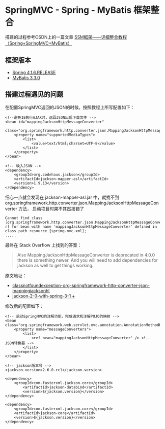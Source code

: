 # SpringMVC - Spring - MyBatis 框架整合

搭建的过程参考CSDN上的一篇文章 [SSM框架——详细整合教程（Spring+SpringMVC+MyBatis）](http://blog.csdn.net/zhshulin/article/details/37956105?utm_source=tuicool)


## 框架版本
- [Spring 4.1.6.RELEASE](http://repo.springsource.org/libs-release-local/org/springframework/spring/)
- [MyBatis 3.3.0](https://github.com/mybatis)

## 搭建过程遇见的问题

在配置SpringMVC返回的JSON的时候，按照教程上所写配置如下：

    <!--避免IE执行AJAX时，返回JSON出现下载文件 -->  
    <bean id="mappingJacksonHttpMessageConverter"  
        class="org.springframework.http.converter.json.MappingJacksonHttpMessageConverter">  
        <property name="supportedMediaTypes">  
            <list>  
                <value>text/html;charset=UTF-8</value>  
            </list>  
        </property>  
    </bean>
    
    <!-- 映入JSON -->  
    <dependency>  
        <groupId>org.codehaus.jackson</groupId>  
        <artifactId>jackson-mapper-asl</artifactId>  
        <version>1.9.13</version>  
    </dependency>

细心一点就会发现在 jackson-mapper-asl.jar 中，就找不到 org.springframework.http.converter.json.MappingJacksonHttpMessageConverter 方法，
启动项目时果不其然报错了

    Cannot find class [org.springframework.http.converter.json.MappingJacksonHttpMessageConverte‌​‌​r] for bean with name 'mappingJacksonHttpMessageConverter' defined in class path resource [spring-mvc.xml]; 
    .....

最终在 Stack Overflow 上找到的答案：

> Also MappingJacksonHttpMessageConverter is deprecated in 4.0.0 there is something newer. And you will need to add dependencies for jackson as well to get things working.

原文地址：

- [classnotfoundexception-org-springframework-http-converter-json-mappingjacksonht](http://stackoverflow.com/questions/20969722/classnotfoundexception-org-springframework-http-converter-json-mappingjacksonht)
- [jackson-2-0-with-spring-3-1 +](http://stackoverflow.com/questions/10420040/jackson-2-0-with-spring-3-1/13435703#13435703)

修改后的配置如下：

	<!-- 启动SpringMVC的注解功能，完成请求和注解POJO的映射 -->  
    <bean class="org.springframework.web.servlet.mvc.annotation.AnnotationMethodHandlerAdapter">  
        <property name="messageConverters">  
            <list>  
                <ref bean="mappingJacksonHttpMessageConverter" /> <!-- JSON转换器 -->  
            </list>  
        </property>  
    </bean>
    
    <!-- jackson版本号 -->
    <jackson.version>2.6.0-rc1</jackson.version>
    
    <dependency>
        <groupId>com.fasterxml.jackson.core</groupId>
            <artifactId>jackson-databind</artifactId>
            <version>${jackson.version}</version>
    </dependency>
    
    <dependency>
        <groupId>com.fasterxml.jackson.core</groupId>
        <artifactId>jackson-core</artifactId>
        <version>${jackson.version}</version>
    </dependency>
    
